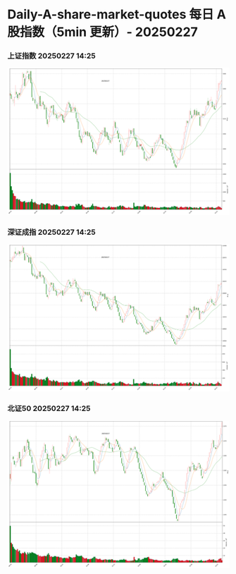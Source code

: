 
# Daily-A-share-market-quotes 每日 A 股指数（5min 更新）- 20250227

### 上证指数 20250227 14:25
![](./fig/2025/2/20250227-sh000001.png)

### 深证成指 20250227 14:25
![](./fig/2025/2/20250227-sz399001.png)

### 北证50 20250227 14:25
![](./fig/2025/2/20250227-bj899050.png)
